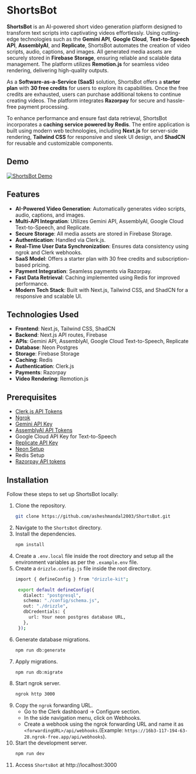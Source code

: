 # ShortsBot

**ShortsBot** is an AI-powered short video generation platform designed to transform text scripts into captivating videos effortlessly. Using cutting-edge technologies such as the **Gemini API**, **Google Cloud**, **Text-to-Speech API**, **AssemblyAI**, and **Replicate**, ShortsBot automates the creation of video scripts, audio, captions, and images. All generated media assets are securely stored in **Firebase Storage**, ensuring reliable and scalable data management. The platform utilizes **Remotion.js** for seamless video rendering, delivering high-quality outputs.

As a **Software-as-a-Service (SaaS)** solution, ShortsBot offers a **starter plan** with **30 free credits** for users to explore its capabilities. Once the free credits are exhausted, users can purchase additional tokens to continue creating videos. The platform integrates **Razorpay** for secure and hassle-free payment processing.

To enhance performance and ensure fast data retrieval, ShortsBot incorporates a **caching service powered by Redis**. The entire application is built using modern web technologies, including **Next.js** for server-side rendering, **Tailwind CSS** for responsive and sleek UI design, and **ShadCN** for reusable and customizable components.

## Demo

[![ShortsBot Demo](https://img.youtube.com/vi/TYKHKoPzNRo/0.jpg)](https://youtu.be/TYKHKoPzNRo)

## Features

- **AI-Powered Video Generation**: Automatically generates video scripts, audio, captions, and images.
- **Multi-API Integration**: Utilizes Gemini API, AssemblyAI, Google Cloud Text-to-Speech, and Replicate.
- **Secure Storage**: All media assets are stored in Firebase Storage.
- **Authentication**: Handled via Clerk.js.
- **Real-Time User Data Synchronization**: Ensures data consistency using ngrok and Clerk webhooks.
- **SaaS Model**: Offers a starter plan with 30 free credits and subscription-based pricing.
- **Payment Integration**: Seamless payments via Razorpay.
- **Fast Data Retrieval**: Caching implemented using Redis for improved performance.
- **Modern Tech Stack**: Built with Next.js, Tailwind CSS, and ShadCN for a responsive and scalable UI.

## Technologies Used

- **Frontend**: Next.js, Tailwind CSS, ShadCN
- **Backend**: Next.js API routes, Firebase
- **APIs**: Gemini API, AssemblyAI, Google Cloud Text-to-Speech, Replicate
- **Database**: Neon Postgres
- **Storage**: Firebase Storage
- **Caching**: Redis
- **Authentication**: Clerk.js
- **Payments**: Razorpay
- **Video Rendering**: Remotion.js

## Prerequisites

- [Clerk.js API Tokens](https://dashboard.clerk.com)  
- [Ngrok](https://dashboard.ngrok.com)  
- [Gemini API Key](https://ai.google.dev/)  
- [AssemblyAI API Tokens](https://www.assemblyai.com/)  
- Google Cloud API Key for Text-to-Speech  
- [Replicate API Key](https://replicate.com/)  
- [Neon Setup](https://console.neon.tech/)  
- Redis Setup
- [Razorpay API tokens](https://dashboard.razorpay.com/)

## Installation

Follow these steps to set up ShortsBot locally:

1. Clone the repository.
   ```bash
   git clone https://github.com/asheshmandal2003/ShortsBot.git
   ```
2. Navigate to the `ShortsBot` directory.
3. Install the dependencies.
   ```bash
   npm install
   ```
4. Create a `.env.local` file inside the root directory and setup all the environment variables as per the `.example.env` file.
5. Create a `drizzle.config.js` file inside the root directory.
   ```bash
   import { defineConfig } from "drizzle-kit";

    export default defineConfig({
      dialect: "postgresql",
      schema: "./config/schema.js",
      out: "./drizzle",
      dbCredentials: {
        url: Your neon postgres database URL,
      },
    });

   ```
6. Generate database migrations.
   ```bash
   npm run db:generate
   ```
7. Apply migrations.
   ```bash
   npm run db:migrate
   ```
8. Start ngrok server.
   ```bash
   ngrok http 3000
   ```
9. Copy the `ngrok` forwarding URL.
    - Go to the Clerk dashboard → Configure section.
    - In the side navigation menu, click on Webhooks.
    - Create a webhook using the ngrok forwarding URL and name it as `<forwardingURL>/api/webhooks`.(Example: `https://16b3-117-194-63-28.ngrok-free.app/api/webhooks`).
10. Start the development server.
    ```bash
    npm run dev
    ```
11. Access `ShortsBot` at http://localhost:3000








